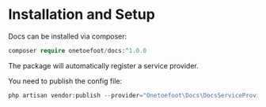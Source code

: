 # Installation and Setup

Docs can be installed via composer:

```php
composer require onetoefoot/docs:^1.0.0
```

The package will automatically register a service provider.

You need to publish the config file:

```php
php artisan vendor:publish --provider="Onetoefoot\Docs\DocsServiceProvider" --tag="config"
```
